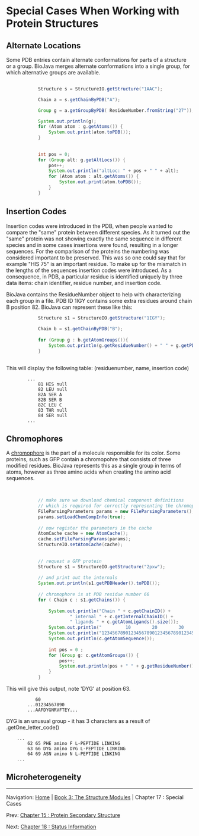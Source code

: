 # Special Cases When Working with Protein Structures

## Alternate Locations

Some PDB entries contain alternate conformations for parts of a structure or a group. BioJava merges alternate conformations into a single group, for which alternative groups are available.

```java
			
			Structure s = StructureIO.getStructure("1AAC");

			Chain a = s.getChainByPDB("A");

			Group g = a.getGroupByPDB( ResidueNumber.fromString("27"));

			System.out.println(g);
			for (Atom atom : g.getAtoms()) {
				System.out.print(atom.toPDB());
			}
			
			
			int pos = 0;
			for (Group alt: g.getAltLocs()) {
				pos++;
				System.out.println("altLoc: " + pos + " " + alt);
				for (Atom atom : alt.getAtoms()) {
					System.out.print(atom.toPDB());
				}
			} 
```			

## Insertion Codes

Insertion codes were introduced in the PDB, when people wanted to compare the "same" protein between different species. As it turned out the "same" protein was not showing exactly the same sequence in different species and in some cases insertions were found, resulting in a longer sequences. For the comparison of the proteins the numbering was considered important to be preserved. This was so one could say that for example "HIS 75" is an important residue. To make up for the mismatch in the lengths of the sequences insertion codes were introduced.  As a consequence, in PDB, a particular residue is identified uniquely by three data items: chain identifier, residue number, and insertion code. 

BioJava contains the ResidueNumber object to help with characterizing each group in a file. PDB ID 1IGY contains some extra residues around chain B position 82. BioJava can represent these like this:

```java
			Structure s1 = StructureIO.getStructure("1IGY");
			
			Chain b = s1.getChainByPDB("B");
			
			for (Group g : b.getAtomGroups()){
				System.out.println(g.getResidueNumber() + " " + g.getPDBName() + " " + g.getResidueNumber().getInsCode());
			}
			
```

This will display the following table: (residuenumber, name, insertion code)

```
		...
			81 HIS null
			82 LEU null
			82A SER A
			82B SER B
			82C LEU C
			83 THR null
			84 SER null
		...	
```


## Chromophores

A [chromophore](http://en.wikipedia.org/wiki/Chromophore) is the part of a molecule responsible for its color. Some proteins, such as GFP contain a chromopohre that consists of three modified residues. BioJava represents this as a single group in terms of atoms, however as three amino acids when creating the amino acid sequences.

```java
			
						
			// make sure we download chemical component definitions
			// which is required for correctly representing the chromophore
			FileParsingParameters params = new FileParsingParameters();			
			params.setLoadChemCompInfo(true);						
			
			// now register the parameters in the cache
			AtomCache cache = new AtomCache();			
			cache.setFileParsingParams(params);						
			StructureIO.setAtomCache(cache);
			
			
			// request a GFP protein
			Structure s1 = StructureIO.getStructure("2pxw");
			
			// and print out the internals
			System.out.println(s1.getPDBHeader().toPDB());
						
			// chromophore is at PDB residue number 66
			for ( Chain c : s1.getChains()) {
			
				System.out.println("Chain " + c.getChainID() + 
						" internal " + c.getInternalChainID() +
						" ligands " + c.getAtomLigands().size());
				System.out.println("         10        20        30        40        50        60");
				System.out.println("1234567890123456789012345678901234567890123456789012345678901234567890");
				System.out.println(c.getAtomSequence());
				
				int pos = 0 ;
				for (Group g: c.getAtomGroups()) {
					pos++;					
					System.out.println(pos + " " + g.getResidueNumber() + " " + g.getPDBName() + " " + g.getType()  + " " + g.getChemComp().getOne_letter_code() + " " + g.getChemComp().getType() );									
				}				
			}
```

This will give this output, note 'DYG' at position 63.

```		
           60
		...01234567890
		...AAFDYGNRVFTEY...
```

DYG is an unusual group - it has 3 characters as a result of .getOne_letter_code()

```
	...
		62 65 PHE amino F L-PEPTIDE LINKING
		63 66 DYG amino DYG L-PEPTIDE LINKING
		64 69 ASN amino N L-PEPTIDE LINKING
	...
```

## Microheterogeneity



<!--automatically generated footer-->

---

Navigation:
[Home](../README.md)
| [Book 3: The Structure Modules](README.md)
| Chapter 17 : Special Cases

Prev: [Chapter 15 : Protein Secondary Structure](secstruc.md)

Next: [Chapter 18 : Status Information](lists.md)
